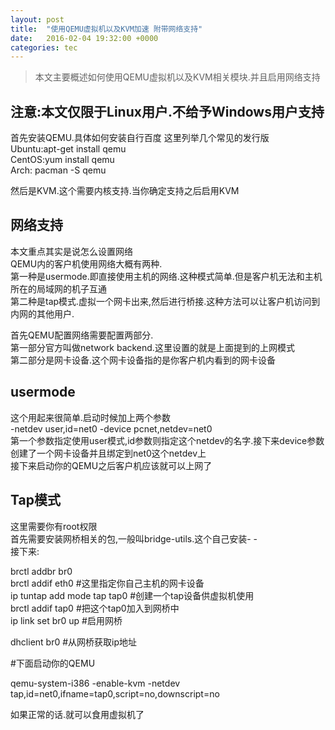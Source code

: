 ```yaml
---
layout: post
title:  "使用QEMU虚拟机以及KVM加速 附带网络支持"
date:   2016-02-04 19:32:00 +0000
categories: tec
---
```


>本文主要概述如何使用QEMU虚拟机以及KVM相关模块.并且启用网络支持

注意:本文仅限于Linux用户.不给予Windows用户支持
---

首先安装QEMU.具体如何安装自行百度
这里列举几个常见的发行版  
Ubuntu:apt-get install qemu  
CentOS:yum install qemu  
Arch: pacman -S qemu  

然后是KVM.这个需要内核支持.当你确定支持之后启用KVM

网络支持
---

本文重点其实是说怎么设置网络  
QEMU内的客户机使用网络大概有两种.  
第一种是usermode.即直接使用主机的网络.这种模式简单.但是客户机无法和主机所在的局域网的机子互通  
第二种是tap模式.虚拟一个网卡出来,然后进行桥接.这种方法可以让客户机访问到内网的其他用户.  

首先QEMU配置网络需要配置两部分.  
第一部分官方叫做network backend.这里设置的就是上面提到的上网模式  
第二部分是网卡设备.这个网卡设备指的是你客户机内看到的网卡设备

usermode
-----

这个用起来很简单.启动时候加上两个参数  
-netdev user,id=net0
-device pcnet,netdev=net0  
第一个参数指定使用user模式,id参数则指定这个netdev的名字.接下来device参数创建了一个网卡设备并且绑定到net0这个netdev上  
接下来启动你的QEMU之后客户机应该就可以上网了

Tap模式
-----

这里需要你有root权限  
首先需要安装网桥相关的包,一般叫bridge-utils.这个自己安装- -  
接下来:  

brctl addbr br0  
brctl addif eth0    #这里指定你自己主机的网卡设备  
ip tuntap add mode tap tap0    #创建一个tap设备供虚拟机使用  
brctl addif tap0    #把这个tap0加入到网桥中  
ip link set br0 up    #启用网桥  

dhclient br0    #从网桥获取ip地址  

\#下面启动你的QEMU  

qemu-system-i386 -enable-kvm -netdev tap,id=net0,ifname=tap0,script=no,downscript=no  

如果正常的话.就可以食用虚拟机了  